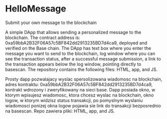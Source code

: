 # HelloMessage
Submit your own message to the blockchain

A simple DApp that allows sending a personalized message to the blockchain. The contract address is: 0xa59bbA2B32F06A57c5BF842dd2913235BD7d4ca9, deployed and verified on the Base chain.
The DApp has text box where you enter the message you want to send to the blockchain, log window where you can see the transaction status, after a successful message submission, a link to the transaction appears below the log window, pointing directly to basescan. The repository contains the following files: HTML, app, and JS.

Prosty dapp pozwalajacy wyslac spersolizowana wiadomosc na blockchain, adres kontraktu: 0xa59bbA2B32F06A57c5BF842dd2913235BD7d4ca9, kontrakt wdrozony i zweryfikowany na sieci base. Dapp posiada okno, w ktorym wpisujesz wiadomosc, ktora chcesz wyslac na blockchain, okno logow, w ktorym widzisz status transakcji, po pomyslnym wyslaniu wiadomosci ponizej okna logow pojawia sie link do transakcji bezposrednio na basescan. Repo zawiera pliki: HTML, app, and JS.
